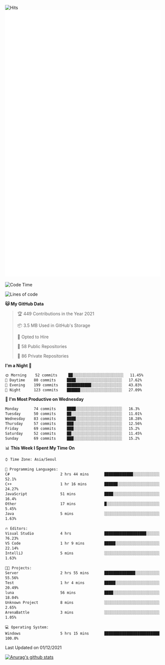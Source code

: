 ![Hits](https://hits.seeyoufarm.com/api/count/incr/badge.svg?url=https%3A%2F%2Fgithub.com%2Fkokose1234&count_bg=%2379C83D&title_bg=%23555555&icon=apple.svg&icon_color=%23E7E7E7&title=hits&edge_flat=false)
<br/>
![Metrics](https://github.com/kokose1234/kokose1234/blob/main/github-metrics.svg)

<!--START_SECTION:waka-->
![Code Time](http://img.shields.io/badge/Code%20Time-329%20hrs%2051%20mins-blue)

![Lines of code](https://img.shields.io/badge/From%20Hello%20World%20I%27ve%20Written-9%20Million%20lines%20of%20code-blue)

**🐱 My GitHub Data** 

> 🏆 449 Contributions in the Year 2021
 > 
> 📦 3.5 MB Used in GitHub's Storage 
 > 
> 💼 Opted to Hire
 > 
> 📜 58 Public Repositories 
 > 
> 🔑 86 Private Repositories  
 > 
**I'm a Night 🦉** 

```text
🌞 Morning    52 commits     ██░░░░░░░░░░░░░░░░░░░░░░░   11.45% 
🌆 Daytime    80 commits     ████░░░░░░░░░░░░░░░░░░░░░   17.62% 
🌃 Evening    199 commits    ███████████░░░░░░░░░░░░░░   43.83% 
🌙 Night      123 commits    ██████░░░░░░░░░░░░░░░░░░░   27.09%

```
📅 **I'm Most Productive on Wednesday** 

```text
Monday       74 commits     ████░░░░░░░░░░░░░░░░░░░░░   16.3% 
Tuesday      50 commits     ██░░░░░░░░░░░░░░░░░░░░░░░   11.01% 
Wednesday    83 commits     ████░░░░░░░░░░░░░░░░░░░░░   18.28% 
Thursday     57 commits     ███░░░░░░░░░░░░░░░░░░░░░░   12.56% 
Friday       69 commits     ███░░░░░░░░░░░░░░░░░░░░░░   15.2% 
Saturday     52 commits     ██░░░░░░░░░░░░░░░░░░░░░░░   11.45% 
Sunday       69 commits     ███░░░░░░░░░░░░░░░░░░░░░░   15.2%

```


📊 **This Week I Spent My Time On** 

```text
⌚︎ Time Zone: Asia/Seoul

💬 Programming Languages: 
C#                       2 hrs 44 mins       █████████████░░░░░░░░░░░░   52.1% 
C++                      1 hr 16 mins        ██████░░░░░░░░░░░░░░░░░░░   24.27% 
JavaScript               51 mins             ████░░░░░░░░░░░░░░░░░░░░░   16.4% 
Other                    17 mins             █░░░░░░░░░░░░░░░░░░░░░░░░   5.45% 
Java                     5 mins              ░░░░░░░░░░░░░░░░░░░░░░░░░   1.63%

🔥 Editors: 
Visual Studio            4 hrs               ███████████████████░░░░░░   76.23% 
VS Code                  1 hr 9 mins         █████░░░░░░░░░░░░░░░░░░░░   22.14% 
IntelliJ                 5 mins              ░░░░░░░░░░░░░░░░░░░░░░░░░   1.63%

🐱‍💻 Projects: 
Server                   2 hrs 55 mins       ██████████████░░░░░░░░░░░   55.56% 
Test                     1 hr 4 mins         █████░░░░░░░░░░░░░░░░░░░░   20.49% 
luna                     56 mins             ████░░░░░░░░░░░░░░░░░░░░░   18.04% 
Unknown Project          8 mins              ░░░░░░░░░░░░░░░░░░░░░░░░░   2.65% 
ArenaBattle              3 mins              ░░░░░░░░░░░░░░░░░░░░░░░░░   1.05%

💻 Operating System: 
Windows                  5 hrs 15 mins       █████████████████████████   100.0%

```


 Last Updated on 01/12/2021
<!--END_SECTION:waka-->

[![Anurag's github stats](https://github-readme-stats.vercel.app/api?username=kokose1234&theme=dracula)](https://github.com/anuraghazra/github-readme-stats)



	
